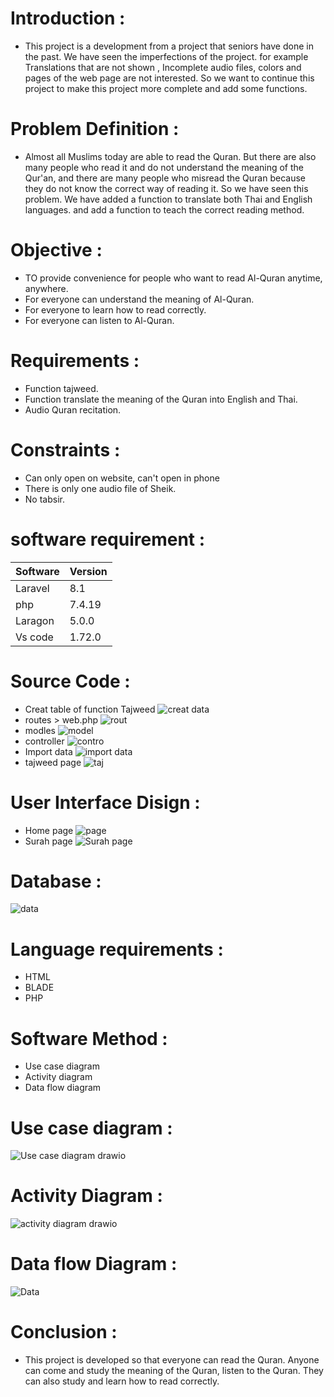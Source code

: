 
# Introduction :
- This project is a development from a project that seniors have done in the past. We have seen the imperfections of the project. for example Translations that are not shown , Incomplete audio files, colors and pages of the web page are not interested.
So we want to continue this project to make this project more complete and add some functions.

# Problem Definition :
- Almost all Muslims today are able to read the Quran. But there are also many people who read it and do not understand the meaning of the Qur'an, and there are many people who misread the Quran because they do not know the correct way of reading it. So we have seen this problem. We have added a function to translate both Thai and English languages. and add a function to teach the correct reading method.

# Objective :
- TO provide convenience for people who want to read Al-Quran anytime, anywhere.
- For everyone can understand the meaning of Al-Quran.
- For everyone to learn how to read correctly.
- For  everyone can listen to Al-Quran.

# Requirements :
- Function tajweed.
- Function translate the meaning of the Quran into English and Thai.
- Audio Quran recitation.


# Constraints :
- Can only open on website, can't open in phone
- There is only one audio file of Sheik.
- No tabsir.

# software requirement :
 
| Software  | Version   |
|---------  |---------  |
| Laravel   |  8.1      |
| php       | 7.4.19    |
| Laragon   | 5.0.0     |
| Vs code   |1.72.0     |

# Source Code :

- Creat table of function Tajweed
![creat data](https://user-images.githubusercontent.com/93647715/196603607-51fed63f-49e3-48ef-ac28-5496d222d36b.jpg)
- routes > web.php 
![rout ](https://user-images.githubusercontent.com/93647715/196604792-4f42f1be-1f77-4299-b891-ff2fecf0cf8a.jpg)
- modles
![model](https://user-images.githubusercontent.com/93647715/196605162-b56e4417-78c3-44a2-9c31-432b21bc6422.jpg)
- controller
![contro](https://user-images.githubusercontent.com/93647715/196605329-cc137490-bd40-4939-8673-6ff829713e98.jpg)
- Import data 
![import data](https://user-images.githubusercontent.com/93647715/196604336-c25ec54d-9802-40ba-951a-28e8c0388f30.jpg)
- tajweed page
![taj](https://user-images.githubusercontent.com/93647715/196563980-0efa2a37-2ca9-46a0-af1c-f4f7d6d17cc1.jpg)

# User Interface Disign :
- Home page
![page](https://user-images.githubusercontent.com/93647715/196515802-f9a76462-e0a4-4a29-8ebc-cf19a008420b.jpg)
- Surah page
 ![Surah page](https://user-images.githubusercontent.com/93647715/196515925-b84d523c-3682-4010-8f00-07b2c1ae9e02.jpg)
 
 
# Database :
![data](https://user-images.githubusercontent.com/93647715/196516299-926192fc-a13a-42de-98fe-c28d497b4d9c.jpg)

# Language requirements :
- HTML
- BLADE
- PHP


# Software Method :
- Use case diagram
- Activity diagram
- Data flow diagram


# Use case diagram :
![Use case diagram drawio](https://user-images.githubusercontent.com/93647715/196412362-8fe28f9c-f477-4dd4-a647-4c911be82899.png)

# Activity Diagram :
![activity diagram drawio](https://user-images.githubusercontent.com/93647715/196412715-68f982f1-4abc-4688-b196-e05b79bde29e.png)

# Data flow Diagram :
![Data](https://user-images.githubusercontent.com/93647715/196413804-54249478-6429-49d8-b4a1-4b2826809a46.png)


# Conclusion :
- This project is developed so that everyone can read the Quran. Anyone can come and study the meaning of the Quran, listen to the Quran. They can also study and learn how to read correctly.


